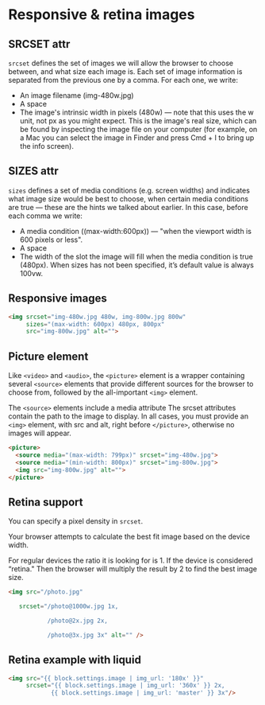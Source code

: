 # Responsive & retina images

## SRCSET attr

```srcset``` defines the set of images we will allow the browser to choose between, and what size each image is. Each set of image information is separated from the previous one by a comma. For each one, we write:

- An image filename (img-480w.jpg)
- A space
- The image's intrinsic width in pixels (480w) — note that this uses the w unit, not px as you might expect. This is the image's real size, which can be found by inspecting the image file on your computer (for example, on a Mac you can select the image in Finder and press Cmd + I to bring up the info screen).

## SIZES attr

```sizes``` defines a set of media conditions (e.g. screen widths) and indicates what image size would be best to choose, when certain media conditions are true — these are the hints we talked about earlier. In this case, before each comma we write:

- A media condition ((max-width:600px)) — "when the viewport width is 600 pixels or less".
- A space
- The width of the slot the image will fill when the media condition is true (480px). When sizes has not been specified, it’s default value is always 100vw.


## Responsive images

```html
<img srcset="img-480w.jpg 480w, img-800w.jpg 800w"
     sizes="(max-width: 600px) 480px, 800px"
     src="img-800w.jpg" alt="">
```

## Picture element

Like ```<video>``` and ```<audio>```, the ```<picture>``` element is a wrapper containing several ```<source>``` elements that provide different sources for the browser to choose from, followed by the all-important ```<img>``` element.

The ```<source>``` elements include a media attribute
The srcset attributes contain the path to the image to display.
In all cases, you must provide an ```<img>``` element, with src and alt, right before ```</picture>```, otherwise no images will appear.


```html
<picture>
  <source media="(max-width: 799px)" srcset="img-480w.jpg">
  <source media="(min-width: 800px)" srcset="img-800w.jpg">
  <img src="img-800w.jpg" alt="">
</picture>
```


## Retina support

You can specify a pixel density in ```srcset```.

Your browser attempts to calculate the best fit image based on the device width.

For regular devices the ratio it is looking for is 1. If the device is considered “retina." Then the browser will multiply the result by 2 to find the best image size.
```html
<img src="/photo.jpg"

   srcset="/photo@1000w.jpg 1x,

           /photo@2x.jpg 2x,

           /photo@3x.jpg 3x" alt="" />
```

## Retina example with liquid

```html
<img src="{{ block.settings.image | img_url: '180x' }}"
     srcset="{{ block.settings.image | img_url: '360x' }} 2x,
            {{ block.settings.image | img_url: 'master' }} 3x"/>
```
